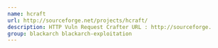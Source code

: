 ```yaml
---
name: hcraft
url: http://sourceforge.net/projects/hcraft/
description: HTTP Vuln Request Crafter URL : http://sourceforge.
group: blackarch blackarch-exploitation
---
```

